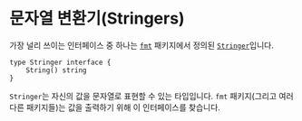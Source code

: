 # 문자열 변환기(Stringers)

가장 널리 쓰이는 인터페이스 중 하나는 [`fmt`](https://go.dev/pkg/fmt/) 패키지에서 정의된 [`Stringer`](https://go.dev/pkg/fmt/#Stringer)입니다.

	type Stringer interface {
		String() string
	}

`Stringer`는 자신의 값을 문자열로 표현할 수 있는 타입입니다. `fmt` 패키지(그리고 여러 다른 패키지들)는 값을 출력하기 위해 이 인터페이스를 찾습니다.